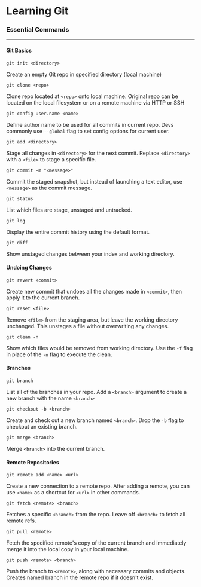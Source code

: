 # Learning Git

### Essential Commands

---

#### Git Basics

`git init <directory>`

Create an empty Git repo in specified directory (local machine)

`git clone <repo>`

Clone repo located at `<repo>` onto local machine. Original repo can be located on the local filesystem or on a remote machine via HTTP or SSH

`git config user.name <name>`

Define author name to be used for all commits in current repo. Devs commonly use `--global` flag to set config options for current user.

`git add <directory>`

Stage all changes in `<directory>` for the next commit. Replace `<directory>` with a `<file>` to stage a specific file.

`git commit -m "<message>"`

Commit the staged snapshot, but instead of launching a text editor, use `<message>` as the commit message.

`git status`

List which files are stage, unstaged and untracked.

`git log`

Display the entire commit history using the default format.

`git diff`

Show unstaged changes between your index and working directory.

#### Undoing Changes

`git revert <commit>`

Create new commit that undoes all the changes made in `<commit>`, then apply it to the current branch.

`git reset <file>`

Remove `<file>` from the staging area, but leave the working directory unchanged. This unstages a file without overwriting any changes.

`git clean -n`

Show which files would be removed from working directory. Use the `-f` flag in place of the `-n` flag to execute the clean.

#### Branches

`git branch`

List all of the branches in your repo. Add a `<branch>` argument to create a new branch with the name `<branch>`

`git checkout -b <branch>`

Create and check out a new branch named `<branch>`. Drop the `-b` flag to checkout an existing branch.

`git merge <branch>`

Merge `<branch>` into the current branch.

#### Remote Repositories

`git remote add <name> <url>`

Create a new connection to a remote repo. After adding a remote, you can use `<name>` as a shortcut for `<url>` in other commands.

`git fetch <remote> <branch>`

Fetches a specific `<branch>` from the repo. Leave off `<branch>` to fetch all remote refs.

`git pull <remote>`

Fetch the specified remote's copy of the current branch and immediately merge it into the local copy in your local machine.

`git push <remote> <branch>`

Push the branch to `<remote>`, along with necessary commits and objects. Creates named branch in the remote repo if it doesn't exist.
